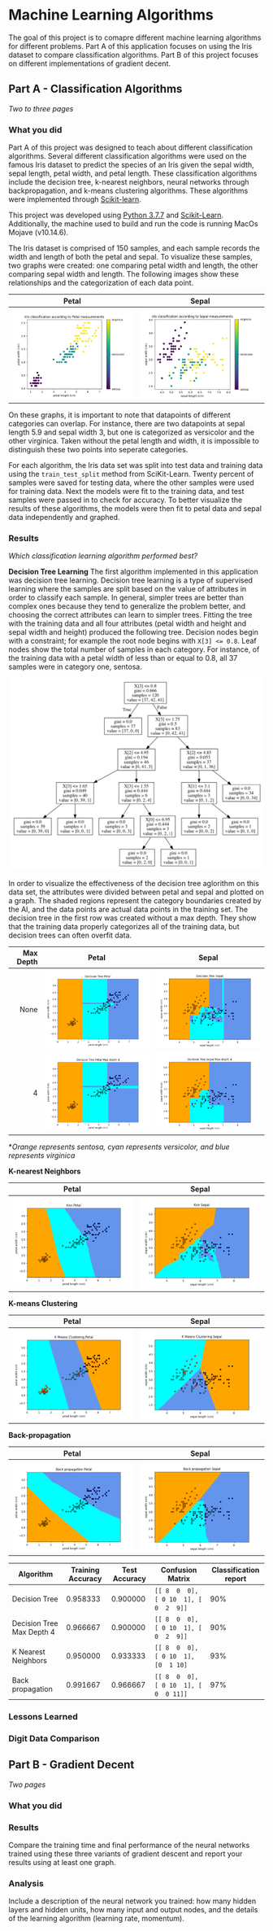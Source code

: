 # Machine Learning Algorithms

The goal of this project is to comapre different machine learning algorithms for different problems. Part A of this application focuses on using the Iris dataset to compare classification algorithms. Part B of this project focuses on different implementations of gradient decent.

## Part A - Classification Algorithms

_Two to three pages_

### What you did

Part A of this project was designed to teach about different classification algorithms. Several different classification algorithms were used on the famous Iris dataset to predict the species of an Iris given the sepal width, sepal length, petal width, and petal length. These classification algorithms include the decision tree, k-nearest neighbors, neural networks through backpropagation, and k-means clustering algorithms. These algorithms were implemented through [Scikit-learn](https://scikit-learn.org/stable/index.html).</br>

This project was developed using [Python 3.7.7](https://www.python.org/downloads/release/python-370/) and [Scikit-Learn](https://scikit-learn.org/stable/index.html). Additionally, the machine used to build and run the code is running MacOs Mojave (v10.14.6).</br>

The Iris dataset is comprised of 150 samples, and each sample records the width and length of both the petal and sepal. To visualize these samples, two graphs were created: one comparing petal width and length, the other comparing sepal width and length. The following images show these relationships and the categorization of each data point.</br>

Petal                                                                       |  Sepal
:--------------------------------------------------------------------------:|:--------------------------------------------------------------------------:
![Graph](A/images/Iris-classification-according-to-Petal-measurements.png)  |  ![Graph](A/images/Iris-classification-according-to-Sepal-measurements.png)

On these graphs, it is important to note that datapoints of different categories can overlap. For instance, there are two datapoints at sepal length 5.9 and sepal width 3, but one is categorized as versicolor and the other virginica. Taken without the petal length and width, it is impossible to distinguish these two points into seperate categories. </br>

For each algorithm, the Iris data set was split into test data and training data using the ```train_test_split``` method from SciKit-Learn. Twenty percent of samples were saved for testing data, where the other samples were used for training data. Next the models were fit to the training data, and test samples were passed in to check for accuracy. To better visualize the results of these algorithms, the models were then fit to petal data and sepal data independently and graphed.

### Results

_Which classification learning algorithm performed best?_

**Decision Tree Learning** The first algorithm implemented in this application was decision tree learning. Decision tree learning is a type of supervised learning where the samples are split based on the value of attributes in order to classify each sample. In general, simpler trees are better than complex ones because they tend to generalize the problem better, and choosing the correct attributes can learn to simpler trees. Fitting the tree with the training data and all four attributes (petal width and height and sepal width and height) produced the following tree. Decision nodes begin with a constraint; for example the root node begins with ```X[3] <= 0.8```. Leaf nodes show the total number of samples in each category. For instance, of the training data with a petal width of less than or equal to 0.8, all 37 samples were in category one, sentosa. </br>

![DTree Petal](A/images/decisiontree.png)</br>

In order to visualize the effectiveness of the decision tree aglorithm on this data set, the attributes were divided between petal and sepal and plotted on a graph. The shaded regions represent the category boundaries created by the AI, and the data points are actual data points in the training set. The decision tree in the first row was created without a max depth. They show that the training data properly categorizes all of the training data, but decision trees can often overfit data.</br>

Max Depth |Petal                                                                       |  Sepal
---------:|:--------------------------------------------------------------------------:|:--------------------------------------------------------------------------:
None      |![DTree Petal](A/images/Decision-Tree-Petal.png)                            |  ![DTree Sepal](A/images/Decision-Tree-Sepal.png)
4         |![DTree Petal, max depth 4](A/images/Decision-Tree-Petal-Max-depth-4.png)   | ![DTree Sepal, max depth 4](A/images/Decision-Tree-Sepal-Max-depth-4.png)

**Orange represents sentosa, cyan represents versicolor, and blue represents virginica*

**K-nearest Neighbors**   </br>

Petal                                                                       |  Sepal
:--------------------------------------------------------------------------:|:--------------------------------------------------------------------------:
![K nearest neighbors petal](A/images/Knn-Petal.png)                        | ![K nearest neighbors sepal](A/images/Knn-Sepal.png)

**K-means Clustering**   </br>

Petal                                                                       |  Sepal
:--------------------------------------------------------------------------:|:--------------------------------------------------------------------------:
![K means clustering petal](A/images/K-Means-Clustering-Petal.png)          | ![K means clustering sepal](A/images/K-Means-Clustering-Sepal.png)

**Back-propagation**   </br>

Petal                                                                       |  Sepal
:--------------------------------------------------------------------------:|:--------------------------------------------------------------------------:
![Back propagation petal](A/images/Back-propagation-Petal.png)              | ![Back propagation sepal](A/images/Back-propagation-Sepal.png)


|Algorithm                      |Training Accuracy              |Test Accuracy                  |Confusion Matrix                           |Classification report          |
|-------------------------------|-------------------------------|-------------------------------|-------------------------------------------|-------------------------------|
|Decision Tree                  |0.958333                       |0.900000                       |```[[ 8  0  0], [ 0 10  1], [ 0  2  9]]``` |90%                            |
|Decision Tree Max Depth 4      |0.966667                       |0.900000                       |```[[ 8  0  0], [ 0 10  1], [ 0  2  9]]``` |90%                            |
|K Nearest Neighbors            |0.950000                       |0.933333                       |```[[ 8  0  0], [ 0 10  1], [0  1 10]```   |93%                            |
|Back propagation               |0.991667                       |0.966667                       |```[[ 8  0  0], [ 0 10  1], [ 0  0 11]]``` |97%                            |

### Lessons Learned

### Digit Data Comparison

## Part B - Gradient Decent

_Two pages_

### What you did

### Results

Compare the training time and final performance of the neural networks trained using these three variants of gradient descent and report your results using at least one graph.

### Analysis

Include a description of the neural network you trained: how many hidden layers and hidden units, how many input and output nodes, and the details of the learning algorithm (learning rate, momentum).